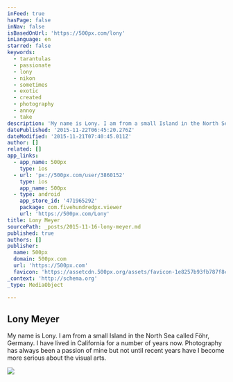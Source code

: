 ```yaml
---
inFeed: true
hasPage: false
inNav: false
isBasedOnUrl: 'https://500px.com/lony'
inLanguage: en
starred: false
keywords:
  - tarantulas
  - passionate
  - lony
  - nikon
  - sometimes
  - exotic
  - created
  - photography
  - annoy
  - take
description: 'My name is Lony. I am from a small Island in the North Sea called Föhr, Germany. I have lived in California now for a number of years now. Photography has always been a passion of mine but not until recent years have I become more serious about the visual arts.'
datePublished: '2015-11-22T06:45:20.276Z'
dateModified: '2015-11-21T07:40:45.011Z'
author: []
related: []
app_links:
  - app_name: 500px
    type: ios
  - url: 'px://500px.com/user/3860152'
    type: ios
    app_name: 500px
  - type: android
    app_store_id: '471965292'
    package: com.fivehundredpx.viewer
    url: 'https://500px.com/Lony'
title: Lony Meyer
sourcePath: _posts/2015-11-16-lony-meyer.md
published: true
authors: []
publisher:
  name: 500px
  domain: 500px.com
  url: 'https://500px.com'
  favicon: 'https://assetcdn.500px.org/assets/favicon-1e8257b93fb787f8ceb66b5522ee853c.ico'
_context: 'http://schema.org'
_type: MediaObject

---
```

<article style=""><h1>Lony Meyer</h1><p>My name is Lony. I am from a small Island in the North Sea called Föhr, Germany. I have lived in California for a number of years now. Photography has always been a passion of mine but not until recent years have I become more serious about the visual arts.</p><img src="https://drscdn.500px.org/photo/128441021/m%3D1170/46f276cba9fc9e67483679e9e072d237" /></article>

[][0]

[0]: null